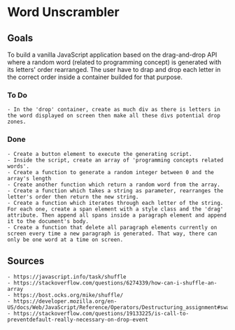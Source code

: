 # Word Unscrambler

## Goals

To build a vanilla JavaScript application based on the drag-and-drop API where a random word (related to programming concept) is generated with its letters' order rearranged. The user have to drap and drop each letter in the correct order inside a container builded for that purpose.

### To Do
    - In the 'drop' container, create as much div as there is letters in the word displayed on screen then make all these divs potential drop zones. 

### Done
    - Create a button element to execute the generating script.
    - Inside the script, create an array of 'programming concepts related words'.
    - Create a function to generate a random integer between 0 and the array's length
    - Create another function which return a random word from the array.
    - Create a function which takes a string as parameter, rearranges the letter's order then return the new string.
    - Create a function which iterates through each letter of the string. For each one, create a span element with a style class and the 'drag' attribute. Then append all spans inside a paragraph element and append it to the document's body. 
    - Create a function that delete all paragraph elements currently on screen every time a new paragraph is generated. That way, there can only be one word at a time on screen.


## Sources
    - https://javascript.info/task/shuffle
    - https://stackoverflow.com/questions/6274339/how-can-i-shuffle-an-array
    - https://bost.ocks.org/mike/shuffle/
    - https://developer.mozilla.org/en-US/docs/Web/JavaScript/Reference/Operators/Destructuring_assignment#swapping_variables
    - https://stackoverflow.com/questions/19133225/is-call-to-preventdefault-really-necessary-on-drop-event